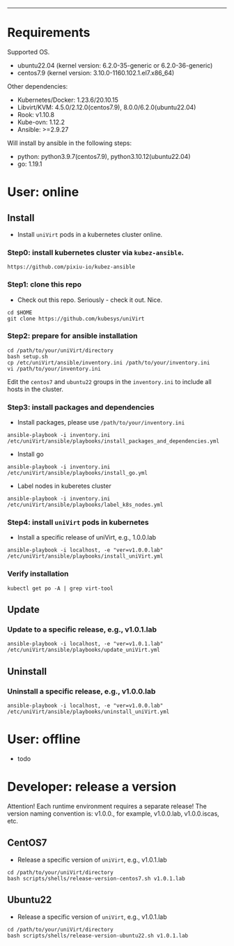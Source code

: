 
------------------------------------------------------------
# Requirements

Supported OS.

- ubuntu22.04 (kernel version: 6.2.0-35-generic or 6.2.0-36-generic)
- centos7.9 (kernel version: 3.10.0-1160.102.1.el7.x86_64)

Other dependencies:

- Kubernetes/Docker: 1.23.6/20.10.15
- Libvirt/KVM: 4.5.0/2.12.0(centos7.9), 8.0.0/6.2.0(ubuntu22.04)
- Rook: v1.10.8  
- Kube-ovn: 1.12.2        
- Ansible: >=2.9.27 

Will install by ansible in the following steps:

- python: python3.9.7(centos7.9), python3.10.12(ubuntu22.04)
- go: 1.19.1

# User: online

## Install
* Install `uniVirt` pods in a kubernetes cluster online.

### Step0: install kubernetes cluster via `kubez-ansible`.
```
https://github.com/pixiu-io/kubez-ansible
```

### Step1: clone this repo
    
* Check out this repo. Seriously - check it out. Nice.

```
cd $HOME
git clone https://github.com/kubesys/uniVirt
```

### Step2: prepare for ansible installation

```
cd /path/to/your/uniVirt/directory
bash setup.sh
cp /etc/uniVirt/ansible/inventory.ini /path/to/your/inventory.ini
vi /path/to/your/inventory.ini
```
Edit the `centos7` and `ubuntu22` groups in the `inventory.ini` to include all hosts in the cluster.

### Step3: install packages and dependencies

* Install packages, please use `/path/to/your/inventory.ini`

```
ansible-playbook -i inventory.ini /etc/uniVirt/ansible/playbooks/install_packages_and_dependencies.yml
```

* Install go

```
ansible-playbook -i inventory.ini /etc/uniVirt/ansible/playbooks/install_go.yml
```

* Label nodes in kuberetes cluster

```
ansible-playbook -i inventory.ini /etc/uniVirt/ansible/playbooks/label_k8s_nodes.yml
```

### Step4: install `uniVirt` pods in kubernetes

* Install a specific release of uniVirt, e.g., 1.0.0.lab

```
ansible-playbook -i localhost, -e "ver=v1.0.0.lab" /etc/uniVirt/ansible/playbooks/install_uniVirt.yml
```

### Verify installation

```
kubectl get po -A | grep virt-tool
```

## Update

### Update to a specific release, e.g., v1.0.1.lab

```
ansible-playbook -i localhost, -e "ver=v1.0.1.lab" /etc/uniVirt/ansible/playbooks/update_uniVirt.yml
```


## Uninstall

### Uninstall a specific release, e.g., v1.0.0.lab

```
ansible-playbook -i localhost, -e "ver=v1.0.0.lab" /etc/uniVirt/ansible/playbooks/uninstall_uniVirt.yml
```

# User: offline

* todo

# Developer: release a version
Attention! Each runtime environment requires a separate release! The version naming convention is: v1.0.0.<environment location>, for example, v1.0.0.lab, v1.0.0.iscas, etc.

## CentOS7
* Release a specific version of `uniVirt`, e.g., v1.0.1.lab

```
cd /path/to/your/uniVirt/directory
bash scripts/shells/release-version-centos7.sh v1.0.1.lab
```

## Ubuntu22
* Release a specific version of `uniVirt`, e.g., v1.0.1.lab

```
cd /path/to/your/uniVirt/directory
bash scripts/shells/release-version-ubuntu22.sh v1.0.1.lab
```
